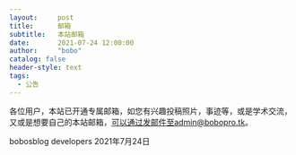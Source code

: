 ```yaml
---
layout:     post
title:      邮箱
subtitle:   本站邮箱
date:       2021-07-24 12:00:00
author:     "bobo"
catalog: false
header-style: text
tags:
  - 公告
---
```

各位用户，本站已开通专属邮箱，如您有兴趣投稿照片，事迹等，或是学术交流，又或是想要自己的本站邮箱，可以通过发邮件至admin@bobopro.tk。




bobosblog developers
2021年7月24日
